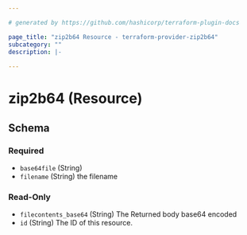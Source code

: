```yaml
---

# generated by https://github.com/hashicorp/terraform-plugin-docs

page_title: "zip2b64 Resource - terraform-provider-zip2b64"
subcategory: ""
description: |-
  
---
```


# zip2b64 (Resource)

<!-- schema generated by tfplugindocs -->

## Schema

### Required

- `base64file` (String)
- `filename` (String) the filename

### Read-Only

- `filecontents_base64` (String) The Returned body base64 encoded
- `id` (String) The ID of this resource.


